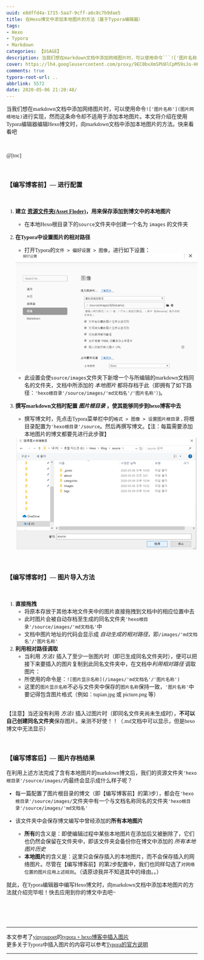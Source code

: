 ```yaml
---
uuid: e8dffd4a-1715-5aa7-9cff-a6c8c7b9dae5
title: 在Hexo博文中添加本地图片的方法（基于Typora编辑器）
tags: 
- Hexo
- Typora
- Markdown
categories: 【USAGE】
description: 当我们想在markdown文档中添加网络图片时，可以使用命令```!['图片名称'](图片网络地址)```进行实现，然而这条命令却不适用于添加本地图片。本文将介绍在使用Typora编辑器编辑Hexo博文时，向markdown文档中添加本地图片的方法。快来看看吧
cover: https://lh4.googleusercontent.com/proxy/9EC0bxXmSPU8lCpM59sJo-H8ohlFDIDMpsemcAPPNNhak2m4jFKOG_tKCk8e1NemgjaICnYX5lgyE7SHOD6T11AuYTN6nWsJzESiibeKdHCiY7TA5A
comments: true
typora-root-url: ..
abbrlink: 5572
date: 2020-05-06 21:20:48/
---
```


<font face="Microsoft YaHei">

当我们想在markdown文档中添加网络图片时，可以使用命令```!['图片名称'](图片网络地址)```进行实现，然而这条命令却不适用于添加本地图片。本文将介绍在使用Typora编辑器编辑Hexo博文时，向markdown文档中添加本地图片的方法。快来看看吧
<!-- more -->

<br />

@[toc]

<br />


### **【编写博客前】— 进行配置**

<br />

1. **建立 [资源文件夹(Asset Floder)](https://hexo.io/zh-cn/docs/asset-folders)，用来保存添加到博文中的本地图片**

   - 在本地Hexo根目录下的```source```文件夹中创建一个名为 ```images``` 的文件夹 


2. **在Typora中设置图片的相对路径**
  
   - 打开Typora的``文件 > 偏好设置 > 图像``，进行如下设置：  
   <center><img src="/images/Hexo-Local-Pictures/image-20200506223313787.png" alt="image-20200506223313787" style="zoom:50%;" /></center>
   
   - 此设置会使``source/images``文件夹下新增一个与所编辑的markdown文档同名的文件夹，文档中所添加的 *本地图片* 都将存档于此（即拥有了如下路径：```'hexo根目录'/source/images/'md文档名'/'图片名称'）```)。
     <br />
  
3. **撰写markdown文档时配置 *图片根目录* ，使其能够同步到hexo博客中去**

   - 撰写博文时，先点击Typora菜单栏中的```格式 > 图像 > 设置图片根目录``` , 将根目录配置为``'hexo根目录'/source``。然后再撰写博文。【注：每篇需要添加本地图片的博文都要先进行此步骤】  
   <center><img src="/images/Hexo-Local-Pictures/1.png" alt="1" style="zoom:50%;" /></center>


<br />

### **【编写博客时】— 图片导入方法**
 <br />

1. **直接拖拽**
   - 将原本存放于其他本地文件夹中的图片直接拖拽到文档中的相应位置中去
   - 此时图片会被自动存档至生成的同名文件夹```'hexo根目录'/source/images/'md文档名'```中
   - 文档中图片地址的代码会显示成 *自动生成的相对路径*，即``/images/'md文档名'/'图片名称'`` 
     <br />
2. **利用相对路径调取**
   - 当利用 *方法1* 插入了至少一张图片时（即已生成同名文件夹时），便可以把接下来要插入的图片复制到此同名文件夹中，在文档中*利用相对路径* 调取图片：
   - 所使用的命令是：```![图片显示名称](/images/'md文档名'/'图片名称')``` 
   - 这里的``图片显示名称``不必与文件夹中保存的``图片名称``保持一致，```'图片名称'```中要记得包含图片格式（例如：tupian.jpg 或 picture.png 等）  
     <br />


  【注意】当还没有利用 *方法1* 插入过图片时（即同名文件夹尚未生成时），**不可以自己创建同名文件夹**保存图片。亲测不好使！！（.md文档中可以显示，但是hexo博文中无法显示）

<br />

### **【编写博客后】— 图片存档结果**

在利用上述方法完成了含有本地图片的markdown博文后，我们的资源文件夹```'hexo根目录'/source/images/```内最终会显示成什么样子呢？

- 每一篇配置了图片根目录的博文（即【编写博客前】的第3步），都会在```'hexo根目录'/source/images/```文件夹中有一个与文档名称同名的文件夹```'hexo根目录'/source/images/'md文档名'```

- 该文件夹中会保存博文编写中曾经添加的**所有本地图片**
  - **所有**的含义是：即使编辑过程中某些本地图片在添加后又被删除了，它们也仍然会保留在文件夹中，即该文件夹会备份你在博文中添加的 *所有本地图片历史*
  - **本地图片**的含义是：这里只会保存插入的本地图片，而不会保存插入的网络图片。尽管在【编写博客前】的第2步配置中，我们也同样勾选了``对网络位置的图片应用上述规则``。（请原谅我并不知道其中的缘由。。）  

  

就此，在Typora编辑器中编写Hexo博文时，向markdown文档中添加本地图片的方法就介绍完毕啦！快去应用到你的博文中去吧~

 <br />  
 <br />  
 <br /> 
 <hr />

本文参考了[yinyoupoet](https://yinyoupoet.github.io/)的[typora + hexo博客中插入图片](https://yinyoupoet.github.io/2019/09/03/hexo博客中插入图片/)  
更多关于Typora中插入图片的内容可以参考[Typora的官方说明](https://support.typora.io/Images/#when-insert-images)

 <hr />  
 <br />  
 <br />  


</font>